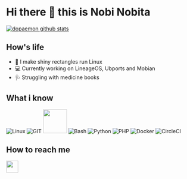 # Hi there 👋 this is Nobi Nobita
[![dopaemon github stats](https://github-readme-stats.vercel.app/api?username=dopaemon&show_icons=true&include_all_commits=true&theme=tokyonight)](https://github.com/dopaemon)

## How's life
- 📱 I make shiny rectangles run Linux
- 💻 Currently working on LineageOS, Ubports and Mobian
- 🩺 Struggling with medicine books

## What i know
![Linux](https://www.vectorlogo.zone/logos/linux/linux-icon.svg)
![GIT](https://www.vectorlogo.zone/logos/git-scm/git-scm-icon.svg)
<img src="https://github.com/isocpp/logos/raw/master/cpp_logo.svg" width="64">
![Bash](https://www.vectorlogo.zone/logos/gnu_bash/gnu_bash-icon.svg)
![Python](https://www.vectorlogo.zone/logos/python/python-icon.svg)
![PHP](https://www.vectorlogo.zone/logos/php/php-icon.svg)
![Docker](https://www.vectorlogo.zone/logos/docker/docker-icon.svg)
![CircleCI](https://www.vectorlogo.zone/logos/circleci/circleci-icon.svg)

## How to reach me
[<img src="https://www.vectorlogo.zone/logos/telegram/telegram-tile.svg" width="32">](http://t.me/kernelpanix)
